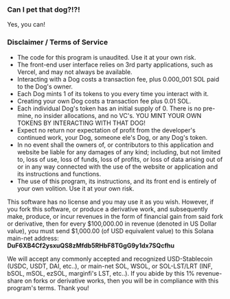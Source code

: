### Can I pet that dog?!?!

Yes, you can!

### Disclaimer / Terms of Service

- The code for this program is unaudited. Use it at your own risk.
- The front-end user interface relies on 3rd party applications, such as Vercel, and may not always be available.
- Interacting with a Dog costs a transaction fee, plus 0.000_001 SOL paid to the Dog's owner.
- Each Dog mints 1 of its tokens to you every time you interact with it.
- Creating your own Dog costs a transaction fee plus 0.01 SOL.
- Each individual Dog's token has an initial supply of 0. There is no pre-mine, no insider allocations, and no VC's. YOU MINT YOUR OWN TOKENS BY INTERACTING WITH THAT DOG!
- Expect no return nor expectation of profit from the developer's continued work, your Dog, someone ele's Dog, or any Dog's token.
- In no event shall the owners of, or contributors to this application
  and website be liable for any damages of any kind; including, but
  not limited to, loss of use, loss of funds, loss of profits, or loss
  of data arising out of or in any way connected with the use of the
  website or application and its instructions and functions.
- The use of this program, its instructions, and its front end is entirely of your own volition. Use it at your own risk.

This software has no license and you may use it as you wish. However, if you fork this software, or produce a derivative work, and subsequently make, produce, or incur revenues in the form of financial gain from said fork or derivative, then for every $100,000.00 in revenue (denoted in US Dollar value), you must send $1,000.00 (of USD equivalent value) to this Solana main-net address: **DuF6XB4Cf2ysxuQS8zMfdb5RHbF8TGgG9y1dx7SQcfhu**

We will accept any commonly accepted and recognized USD-Stablecoin (USDC, USDT, DAI, etc..), or main-net SOL, WSOL, or SOL-LST/LRT (INF, bSOL, mSOL, ezSOL, marginfi's LST, etc..). If you abide by this 1% revenue-share on forks or derivative works, then you will be in compliance with this program's terms. Thank you!